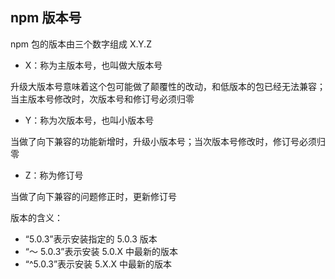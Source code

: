 ## npm 版本号

npm 包的版本由三个数字组成 X.Y.Z

- X：称为主版本号，也叫做大版本号

升级大版本号意味着这个包可能做了颠覆性的改动，和低版本的包已经无法兼容；当主版本号修改时，次版本号和修订号必须归零

- Y：称为次版本号，也叫小版本号

当做了向下兼容的功能新增时，升级小版本号；当次版本号修改时，修订号必须归零

- Z：称为修订号

当做了向下兼容的问题修正时，更新修订号

版本的含义：

- “5.0.3”表示安装指定的 5.0.3 版本
- “～ 5.0.3”表示安装 5.0.X 中最新的版本
- “^5.0.3”表示安装 5.X.X 中最新的版本
